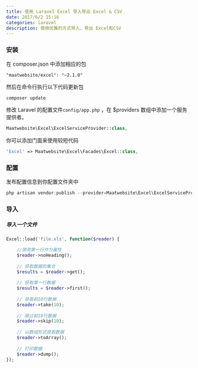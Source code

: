 ```yaml
---
title: 使用 Laravel Excel 导入导出 Excel & CSV
date: 2017/6/2 15:16
categories: laravel
description: 使用优雅的方式导入，导出 Excel和CSV
---
```


### 安装

在 composer.json 中添加相应的包
```composer
"maatwebsite/excel": "~2.1.0"
```

然后在命令行执行以下代码更新包
```bash
composer update
```

修改 Laravel 的配置文件`config/app.php` ，在 $providers 数组中添加一个服务提供者。
```php
Maatwebsite\Excel\ExcelServiceProvider::class,
```

你可以添加门面来使用较短代码
```php
'Excel' => Maatwebsite\Excel\Facades\Excel::class,
```

### 配置
发布配置信息到你配置文件夹中
```php
php artisan vendor:publish --provider=Maatwebsite\Excel\ExcelServiceProvider
```

### 导入

##### 导入一个文件
```php
Excel::load('file.xls', function($reader) {

    //禁用第一行作为属性
    $reader->noHeading();
    
    // 获取数据的集合
    $results = $reader->get();
    
    // 获取第一行数据
    $results = $reader->first();
    
    // 获取前10行数据
    $reader->take(10);
    
    // 跳过前10行数据
    $reader->skip(10);
    
    // 以数组形式获取数据
    $reader->toArray();
    
    // 打印数据
    $reader->dump();
});
```
